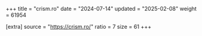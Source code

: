 +++
title = "crism.ro"
date = "2024-07-14"
updated = "2025-02-08"
weight = 61954

[extra]
source = "https://crism.ro/"
ratio = 7
size = 61
+++

